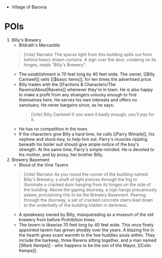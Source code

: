- Village of Barovia

# POIs
1. Billy's Brewery
	- Bildrath's Mercantile
	> [!cite] Narrator
	> The sparse light from this building spills out from behind heavy drawn curtains. A sign over the door, creaking on its hinges, reads "Billy's Brewery".
	- The establishment is 70 feet long by 40 feet wide. The owner, [[Billy Cantwell]] sells [[$basic items]], for ten times the advertised price.
	- Billy trades with the [[Factions & Characters/The Ravens/About|Ravens]] whenever they're in town. He is also happy to make a profit from any strangers unlucky enough to find themselves here. He serves his own interests and offers no sanctuary. He never bargains since, as he says:
		> [!cite] Billy Cantwell
		> If you want it badly enough, you'll pay for it.
	- He has no competition in the town.
	- If the characters give Billy a hard time, he calls [[Parry Wimple]], his nephew and stock-boy, to help him out. Parry's muscles rippling beneath his boiler suit should give ample notice of the boy's strength. At the same time, Parry's simple-minded. He is devoted to his mother, and by proxy, her brother Billy.
2. Brewery Basement
	- Blood of the Vine Tavern
	> [!cite] Narrator
	> As you round the corner of the building named Billy's Brewery, a shaft of light pierces through the fog to illuminate a cracked door hanging from its hinges on the side of the building. Above the gaping doorway, a sign hangs precariously askew, proclaiming this to be the Brewery Basement. Peering through the doorway, a set of cracked concrete stairs lead down to the underbelly of the building hidden in darkness.
	- A speakeasy owned by Billy, masquerading as a museum of the old brewery from before Prohibition times.
	- The tavern is likewise 70 feet long by 40 feet wide. This once finely appointed tavern has grown shoddy over the years. A blazing fire in the hearth gives scant warmth to the few huddles souls within. They include the barkeep, three Ravens sitting together, and a man named [[Mark Kempe]] - who happens to be the son of the Mayor, [[Colin Kempe]].